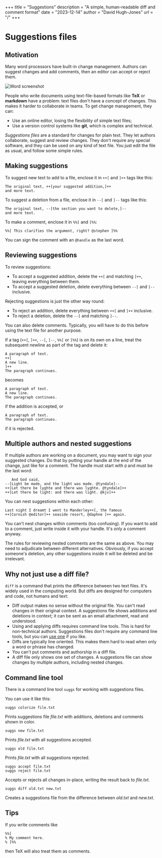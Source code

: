 +++
title = "Suggestions"
description = "A simple, human-readable diff and comment format"
date = "2023-12-14"
author = "David Hugh-Jones"
url = "/"
+++

# Suggestions files

## Motivation

Many word processors have built-in change management. 
Authors can suggest changes and add comments,
then an editor can accept or reject them.

![Word screenshot](/word-screenshot.png "Track changes in Microsoft Word")

People who write documents using text-file-based formats like **TeX** or
**markdown** have a problem: text files don't
have a concept of changes. This makes it harder to collaborate
in teams. To get change management, they can:

* Use an online editor, losing the flexibility of simple text files;
* Use a version control systems like **git**, which is complex and technical.

*Suggestions files* are a standard for changes for plain text. They let
authors collaborate, suggest and review changes. They don't
require any special software, and they can be used on any kind
of text file. You just edit the file as usual, and follow some 
simple rules.


## Making suggestions

To suggest new text to add to a file, enclose it in `++[` and `]++` tags like this:

    The original text, ++[your suggested addition,]++ 
    and more text.

To suggest a deletion from a file, enclose it in `--[` and `]--` tags like this:

    The original text, --[the section you want to delete,]-- 
    and more text.

To make a comment, enclose it in `%%[` and `[%%`:

    %%[ This clarifies the argument, right? @stephen ]%%

You can sign the comment with an `@handle` as the last word.


## Reviewing suggestions

To review suggestions:

* To accept a suggested addition, delete the `++[` and matching `]++`, leaving 
  everything between them.
* To accept a suggested deletion, delete everything between `--[` and `]--` inclusive.

Rejecting suggestions is just the other way round:

* To reject an addition, delete everything between `++[` and `]++` inclusive.
* To reject a deletion, delete the `--[` and matching `]--`.

You can also delete comments. Typically, you will have to do this before
using the text file for another purpose.

If a tag (`++[`, `]++`, `--[`, `]--`, `%%[` or `]%%`) is on its own on a line,
treat the subsequent newline as part of the tag and delete it:

    A paragraph of text.
    ++[
    A new line.
    ]++
    The paragraph continues.

becomes

    A paragraph of text.
    A new line.
    The paragraph continues.

if the addition is accepted, or

    A paragraph of text.
    The paragraph continues.

if it is rejected.



## Multiple authors and nested suggestions

If multiple authors are working on a document, you may want to 
sign your suggested changes. Do that by putting your handle
at the end of the change, just like for a comment. The handle
must start with `@` and must be the last word:


       And God said, 
    --[Light be made, and the light was made. @tyndale]-- 
    ++[Let there be lyghte and there was lyghte. @tyndale]++
    ++[Let there be light: and there was light. @kjv]++
    
You can nest suggestions within each other:


    Last night I dreamt I went to Manderley++[, the famous 
    ++[Cornish @editor]++ seaside resort, @daphne ]++ again.

You can't nest changes within comments (too confusing). If you 
want to add to a comment, just write inside it with your handle.
It's only a comment anyway.

The rules for reviewing nested comments are the same as above.
You may need to adjudicate between different alternatives. Obviously,
if you accept someone's deletion, any other suggestions inside it
will be deleted and be irrelevant.


## Why not just use a diff file?

`diff` is a command that prints the difference between two text files.
It's widely used in the computing world. But diffs are designed for 
computers and code, not humans and text:

* Diff output makes no sense without the original file. You can't read changes 
  in their original context. A suggestions file shows additions and deletions
  in context; it can be sent as an email attachment, read and understood.
* Using and applying diffs requires command line tools. This is hard for
  non-technical authors. Suggestions files 
  don't require any command line tools, but you can 
  [use one](https://github.com/hughjonesd/suggestions) if you like.
* Diffs are typically line oriented. This makes them hard to read 
  when only a word or phrase has changed.
* You can't put comments and authorship in a diff file.
* A diff file only shows one set of changes. A suggestions file can show changes by
  multiple authors, including nested changes.


## Command line tool

There is a command line tool `suggs` for working with suggestions files.

You can use it like this:

    suggs colorize file.txt

Prints suggestions file *file.txt* with additions, deletions and comments shown in 
color.

    suggs new file.txt

Prints *file.txt* with all suggestions accepted.

    suggs old file.txt

Prints *file.txt* with all suggestions rejected.

    suggs accept file.txt
    suggs reject file.txt

Accepts or rejects all changes in-place, writing the result back to *file.txt*. 

    suggs diff old.txt new.txt

Creates a suggestions file from the difference between *old.txt* and *new.txt*.


## Tips

If you write comments like

    %%[
    % My comment here.
    % ]%%

then TeX will also treat them as comments.

